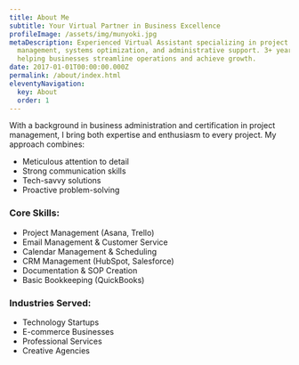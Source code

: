 ```yaml
---
title: About Me
subtitle: Your Virtual Partner in Business Excellence
profileImage: /assets/img/munyoki.jpg
metaDescription: Experienced Virtual Assistant specializing in project
  management, systems optimization, and administrative support. 3+ years of
  helping businesses streamline operations and achieve growth.
date: 2017-01-01T00:00:00.000Z
permalink: /about/index.html
eleventyNavigation:
  key: About
  order: 1
---
```

With a background in business administration and certification in project management, I bring both expertise and enthusiasm to every project. My approach combines:

* Meticulous attention to detail
* Strong communication skills
* Tech-savvy solutions
* Proactive problem-solving

### **Core Skills:**

* Project Management (Asana, Trello)
* Email Management & Customer Service
* Calendar Management & Scheduling
* CRM Management (HubSpot, Salesforce)
* Documentation & SOP Creation
* Basic Bookkeeping (QuickBooks)

### **Industries Served:**

* Technology Startups
* E-commerce Businesses
* Professional Services
* Creative Agencies